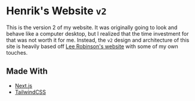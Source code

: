 # Henrik's Website `v2`
This is the version 2 of my website. It was originally going to look and behave like a computer desktop, but I realized that the time investment for that was not worth it for me. Instead, the `v2` design and architecture of this site is heavily based off [Lee Robinson's website](https://leerob.io) with some of my own touches.


## Made With
- [Next.js](https://nextjs.org/)
- [TailwindCSS](https://tailwindcss.com)

